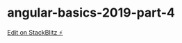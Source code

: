 # angular-basics-2019-part-4

[Edit on StackBlitz ⚡️](https://stackblitz.com/edit/angular-basics-2019-part-4)